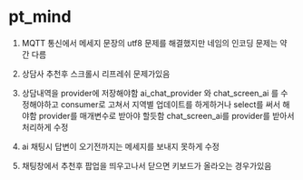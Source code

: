# pt_mind

1. MQTT 통신에서 메세지 문장의 utf8 문제를 해결했지만
   네임의 인코딩 문제는 약간 다름

2. 상담사 추천후 스크롤시 리프레쉬 문제가있음

3. 상담내역을 provider에 저장해야함
   ai_chat_provider 와 chat_screen_ai 를 수정해야하고
   consumer로 고쳐서 지역별 업데이트를 하게하거나 select를 써서 해야함
   provider를 매개변수로 받아야 할듯함 chat_screen_ai를 provider를 받아서 처리하게 수정

4. ai 채팅시 답변이 오기전까지는 메세지를 보내지 못하게 수정

5. 채팅창에서 추천후 팝업을 띄우고나서 닫으면 키보드가 올라오는 경우가있음
